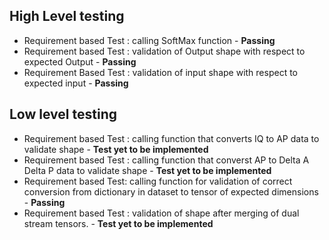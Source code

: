 ## High Level testing 

* Requirement based Test : calling SoftMax function - **Passing**
* Requirement based Test : validation of Output shape with respect to expected Output - **Passing**
* Requirement Based Test : validation of input shape with respect to expected input - **Passing**

## Low level testing 
* Requirement based Test : calling function that converts IQ to AP data to validate shape - **Test yet to be implemented**
* Requirement based Test : calling function that converst AP to Delta A Delta P data to validate shape - **Test yet to be implemented** 
* Requirement based Test: calling function for validation of correct conversion from dictionary in dataset to tensor of expected dimensions  - **Passing**
* Requirement based Test : validation of shape after merging of dual stream tensors. - **Test yet to be implemented**

